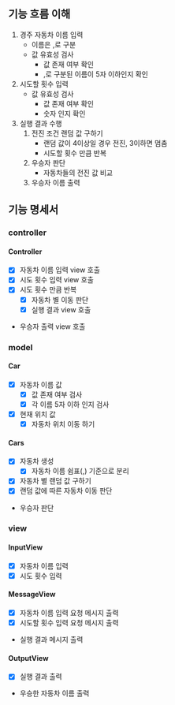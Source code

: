 ## 기능 흐름 이해

1. 경주 자동차 이름 입력
    - 이름은 ,로 구분
    - 값 유효성 검사
        - 값 존재 여부 확인
        - ,로 구분된 이름이 5자 이하인지 확인
2. 시도할 횟수 입력
    - 값 유효성 검사
        - 값 존재 여부 확인
        - 숫자 인지 확인
3. 실행 결과 수행
    1. 전진 조건 랜덤 값 구하기
        - 랜덤 값이 4이상일 경우 전진, 3이하면 멈춤
        - 시도할 횟수 만큼 반복
    2. 우승자 판단
        - 자동차들의 전진 값 비교
    3. 우승자 이름 출력

## 기능 명세서

### controller
#### Controller
- [x] 자동차 이름 입력 view 호출
- [x] 시도 횟수 입력 view 호출
- [x] 시도 횟수 만큼 반복
  - [x] 자동차 별 이동 판단
  - [x] 실행 결과 view 호출
- 우승자 출력 view 호출


### model
#### Car
- [x] 자동차 이름 값
  - [x] 값 존재 여부 검사
  - [x] 각 이름 5자 이하 인지 검사
- [x] 현재 위치 값
  - [x] 자동차 위치 이동 하기 
  
#### Cars
- [x] 자동차 생성
  - [x] 자동차 이름 쉼표(,) 기준으로 분리
- [x] 자동차 별 랜덤 값 구하기
- [x] 랜덤 값에 따른 자동차 이동 판단
- 우승자 판단

### view
#### InputView
- [x] 자동차 이름 입력
- [x] 시도 횟수 입력

#### MessageView
- [x] 자동차 이름 입력 요청 메시지 출력
- [x] 시도할 횟수 입력 요청 메시지 출력
- 실행 결과 메시지 출력

#### OutputView
- [x] 실행 결과 출력
- 우승한 자동차 이름 출력
